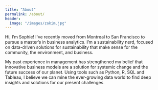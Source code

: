 ```yaml
---
title: "About"
permalink: /about/
header:
  image: "/images/zakim.jpg"
---
```


Hi, I’m Sophie! I've recently moved from Montreal to San Francisco to pursue a master’s in business analytics. I’m a sustainability nerd, focused on data-driven solutions for sustainability that make sense for the community, the environment, and business.

My past experience in management has strengthened my belief that innovative business models are a solution for systemic change and the future success of our planet. Using tools such as Python, R, SQL and Tableau, I believe we can mine the ever-growing data world to find deep insights and solutions for our present challenges.
